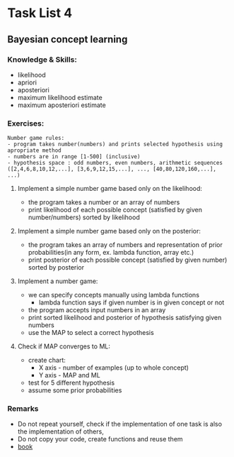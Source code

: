 # Task List 4
## Bayesian concept learning

### Knowledge & Skills:
- likelihood
- apriori
- aposteriori
- maximum likelihood estimate
- maximum aposteriori estimate


### Exercises:
 
    Number game rules:
    - program takes number(numbers) and prints selected hypothesis using apropriate method
    - numbers are in range [1-500] (inclusive)
    - hypothesis space : odd numbers, even numbers, arithmetic sequences ([2,4,6,8,10,12,...], [3,6,9,12,15,...], ..., [40,80,120,160,...], ...)

1. Implement a simple number game based only on the likelihood:
    - the program takes a number or an array of numbers 
    - print likelihood of each possible concept (satisfied by given number/numbers) sorted by likelihood

2. Implement a simple number game based only on the posterior:
    - the program takes an array of numbers and representation of prior probabilities(in any form, ex. lambda function, array etc.)
    - print posterior of each possible concept (satisfied by given number) sorted by posterior

3. Implement a number game:
    - we can specify concepts manually using lambda functions
        - lambda function says if given number is in given concept or not
    - the program accepts input numbers in an array
    - print sorted likelihood and posterior of hypothesis satisfying given numbers
    - use the MAP to select a correct hypothesis

4. Check if MAP converges to ML:
    - create chart:
        - X axis - number of examples (up to whole concept)
        - Y axis - MAP and ML
    - test for 5 different hypothesis 
    - assume some prior probabilities

### Remarks
 - Do not repeat yourself, check if the implementation of one task is also the implementation of others,
 - Do not copy your code, create functions and reuse them
 - [book](https://github.com/jonesgithub/book-1/blob/master/ML%20Machine%20Learning-A%20Probabilistic%20Perspective.pdf)
